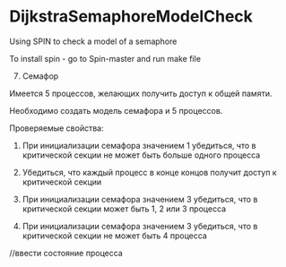 # DijkstraSemaphoreModelCheck
Using SPIN to check a model of a semaphore

To install spin - go to Spin-master and run make file


7. Семафор

Имеется 5 процессов, желающих получить доступ к общей памяти.

Необходимо создать модель семафора и 5 процессов.

Проверяемые свойства:

1) При инициализации семафора значением 1 убедиться, что в критической секции 
не может быть больше одного процесса

2) Убедиться, что каждый процесс в конце концов получит доступ к критической секции

3) При инициализации семафора значением 3 убедиться, что в критической секции может быть 1, 2 или 3 процесса

4) При инициализации семафора значением 3 убедиться, что в критической секции не может быть 4 процесса


//ввести состояние процесса